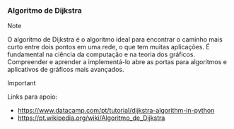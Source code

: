 ### Algoritmo de Dijkstra
> [!NOTE]
> O algoritmo de Dijkstra é o algoritmo ideal para encontrar o caminho mais curto entre dois pontos em uma rede, o que tem muitas aplicações. É fundamental na ciência da computação e na teoria dos gráficos. Compreender e aprender a implementá-lo abre as portas para algoritmos e aplicativos de gráficos mais avançados.

> [!IMPORTANT]
> Links para apoio: 
> - https://www.datacamp.com/pt/tutorial/dijkstra-algorithm-in-python
> - https://pt.wikipedia.org/wiki/Algoritmo_de_Dijkstra
